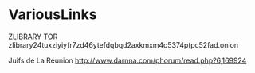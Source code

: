 # VariousLinks

ZLIBRARY TOR
zlibrary24tuxziyiyfr7zd46ytefdqbqd2axkmxm4o5374ptpc52fad.onion

Juifs de La Réunion
http://www.darnna.com/phorum/read.php?6,169924
